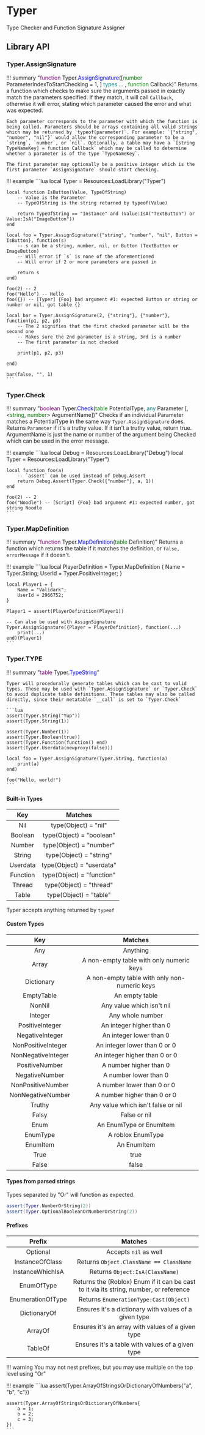 # Typer
Type Checker and Function Signature Assigner

## Library API

### Typer.AssignSignature

!!! summary "<span style="color:purple;">function</span> Typer.<span style="color:blue;">AssignSignature</span>([<span style="color:green;">number</span> ParameterIndexToStartChecking = 1&comma; ] <span style="color:teal;">types</span> ... &comma; <span style="color:green;">function</span> Callback)"
	Returns a function which checks to make sure the arguments passed in exactly match the parameters specified. If they match, it will call `Callback`, otherwise it will error, stating which parameter caused the error and what was expected.

	Each parameter corresponds to the parameter with which the function is being called. Parameters should be arrays containing all valid strings which may be returned by `typeof(parameter)`. For example: `{"string", "number", "nil"}` would allow the corresponding parameter to be a `string`, `number`, or `nil`. Optionally, a table may have a `[string TypeNameKey] = function Callback` which may be called to determine whether a parameter is of the type `TypeNameKey`.

	The first parameter may optionally be a positive integer which is the first parameter `AssignSignature` should start checking.

!!! example
	```lua
	local Typer = Resources:LoadLibrary("Typer")

	local function IsButton(Value, TypeOfString)
		-- Value is the Parameter
		-- TypeOfString is the string returned by typeof(Value)

		return TypeOfString == "Instance" and (Value:IsA("TextButton") or Value:IsA("ImageButton"))
	end

	local foo = Typer.AssignSignature({"string", "number", "nil", Button = IsButton}, function(s)
		-- s can be a string, number, nil, or Button (TextButton or ImageButton)
		-- Will error if `s` is none of the aforementioned
		-- Will error if 2 or more parameters are passed in

		return s
	end)

	foo(2) -- 2
	foo("Hello") -- Hello
	foo({}) -- [Typer] {Foo} bad argument #1: expected Button or string or number or nil, got table {}

	local bar = Typer.AssignSignature(2, {"string"}, {"number"}, function(p1, p2, p3)
		-- The 2 signifies that the first checked parameter will be the second one
		-- Makes sure the 2nd parameter is a string, 3rd is a number
		-- The first parameter is not checked

		print(p1, p2, p3)

	end)

	bar(false, "", 1)
	```

### Typer.Check

!!! summary "<span style="color:purple;">boolean</span> Typer.<span style="color:blue;">Check</span>(<span style="color:green;">table</span> PotentialType&comma; <span style="color:teal;">any</span> Parameter [&comma; <<span style="color:green;">string</span>&comma; <span style="color:green;">number</span>> ArgumentName])"
	Checks if an individual Parameter matches a PotentialType in the same way `Typer.AssignSignature` does. Returns `Parameter` if it's a truthy value. If it isn't a truthy value, return true. ArgumentName is just the name or number of the argument being Checked which can be used in the error message.

!!! example
	```lua
	local Debug = Resources:LoadLibrary("Debug")
	local Typer = Resources:LoadLibrary("Typer")

	local function foo(a)
		-- `assert` can be used instead of Debug.Assert
		return Debug.Assert(Typer.Check({"number"}, a, 1))
	end

	foo(2) -- 2
	foo("Noodle") -- [Script] {Foo} bad argument #1: expected number, got string Noodle
	```

### Typer.MapDefinition

!!! summary "<span style="color:purple;">function</span> Typer.<span style="color:blue;">MapDefinition</span>(<span style="color:green;">table</span> Definition)"
	Returns a function which returns the table if it matches the definition, or `false, errorMessage` if it doesn't.

!!! example
	```lua
	local PlayerDefinition = Typer.MapDefinition {
		Name = Typer.String;
		UserId = Typer.PositiveInteger;
	}

	local Player1 = {
		Name = "Validark";
		UserId = 2966752;
	}

	Player1 = assert(PlayerDefinition(Player1))

	-- Can also be used with AssignSignature
	Typer.AssignSignature({Player = PlayerDefinition}, function(...)
		print(...)
	end)(Player1)
	```

### Typer.TYPE

!!! summary "<span style="color:purple;">table</span> Typer.<span style="color:blue;">TypeString</span>"

	Typer will procedurally generate tables which can be cast to valid types. These may be used with `Typer.AssignSignature` or `Typer.Check` to avoid duplicate table definitions. These tables may also be called directly, since their metatable `__call` is set to `Typer.Check`

	```lua
	assert(Typer.String("Yup"))
	assert(Typer.String(1))

	assert(Typer.Number(1))
	assert(Typer.Boolean(true))
	assert(Typer.Function(function() end)
	assert(Typer.Userdata(newproxy(false)))

	local foo = Typer.AssignSignature(Typer.String, function(a)
		print(a)
	end)

	foo("Hello, world!")
	```

#### Built-in Types

|Key|Matches|
|:-:|:-:|
|Nil|type(Object) = "nil"|
|Boolean|type(Object) = "boolean"|
|Number|type(Object) = "number"|
|String|type(Object) = "string"|
|Userdata|type(Object) = "userdata"|
|Function|type(Object) = "function"|
|Thread|type(Object) = "thread"|
|Table|type(Object) = "table"|

Typer accepts anything returned by `typeof`

#### Custom Types

|Key|Matches|
|:-:|:-:|
|Any|Anything|
|Array|A non-empty table with only numeric keys|
|Dictionary|A non-empty table with only non-numeric keys|
|EmptyTable|An empty table|
|NonNil|Any value which isn't nil|
|Integer|Any whole number|
|PositiveInteger|An integer higher than 0|
|NegativeInteger|An integer lower than 0|
|NonPositiveInteger|An integer lower than 0 or 0|
|NonNegativeInteger|An integer higher than 0 or 0|
|PositiveNumber|A number higher than 0|
|NegativeNumber|A number lower than 0|
|NonPositiveNumber|A number lower than 0 or 0|
|NonNegativeNumber|A number higher than 0 or 0|
|Truthy|Any value which isn't false or nil|
|Falsy|False or nil|
|Enum|An EnumType or EnumItem|
|EnumType|A roblox EnumType|
|EnumItem|An EnumItem|
|True|true|
|False|false|

#### Types from parsed strings

Types separated by "Or" will function as expected.

```lua
assert(Typer.NumberOrString(2))
assert(Typer.OptionalBooleanOrNumberOrString(2))
```

#### Prefixes

|Prefix|Matches|
|:-:|:-:|
|Optional|Accepts `nil` as well|
|InstanceOfClass|Returns `Object.ClassName == ClassName`|
|InstanceWhichIsA|Returns `Object:IsA(ClassName)`|
|EnumOfType|Returns the (Roblox) Enum if it can be cast to it via its string, number, or reference|
|EnumerationOfType|Returns `EnumerationType:Cast(Object)`|
|DictionaryOf|Ensures it's a dictionary with values of a given type|
|ArrayOf|Ensures it's an array with values of a given type|
|TableOf|Ensures it's a table with values of a given type|

!!! warning
	You may not nest prefixes, but you may use multiple on the top level using "Or"

!!! example
	```lua
	assert(Typer.ArrayOfStringsOrDictionaryOfNumbers{"a", "b", "c"})

	assert(Typer.ArrayOfStringsOrDictionaryOfNumbers{
		a = 1;
		b = 2;
		c = 3;
	})
	```





